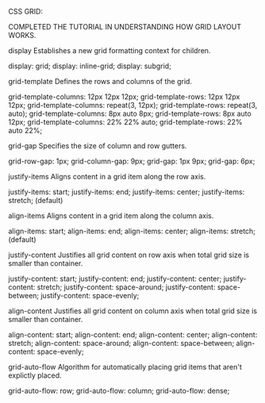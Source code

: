 CSS GRID: 

COMPLETED THE TUTORIAL IN UNDERSTANDING HOW GRID LAYOUT WORKS.

display
Establishes a new grid formatting context for children.

display: grid; 
display: inline-grid; 
display: subgrid;
 
grid-template
Defines the rows and columns of the grid.

grid-template-columns: 12px 12px 12px;
grid-template-rows: 12px 12px 12px; 
grid-template-columns: repeat(3, 12px);
grid-template-rows: repeat(3, auto); 
grid-template-columns: 8px auto 8px;
grid-template-rows: 8px auto 12px; 
grid-template-columns: 22% 22% auto;
grid-template-rows: 22% auto 22%;
 
grid-gap
Specifies the size of column and row gutters.

grid-row-gap: 1px;
grid-column-gap: 9px; 
grid-gap: 1px 9px; 
grid-gap: 6px;
 
justify-items
Aligns content in a grid item along the row axis.

justify-items: start; 
justify-items: end; 
justify-items: center; 
justify-items: stretch; (default)


align-items
Aligns content in a grid item along the column axis.

align-items: start; 
align-items: end; 
align-items: center; 
align-items: stretch; (default)
 
justify-content
Justifies all grid content on row axis when total grid size is smaller than container.

justify-content: start; 
justify-content: end; 
justify-content: center; 
justify-content: stretch; 
justify-content: space-around; 
justify-content: space-between; 
justify-content: space-evenly;
 
align-content
Justifies all grid content on column axis when total grid size is smaller than container.

align-content: start; 
align-content: end; 
align-content: center; 
align-content: stretch; 
align-content: space-around; 
align-content: space-between; 
align-content: space-evenly;
 
grid-auto-flow
Algorithm for automatically placing grid items that aren't explictly placed.

grid-auto-flow: row; 
grid-auto-flow: column; 
grid-auto-flow: dense;
